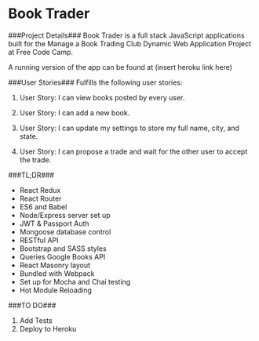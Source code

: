 # Book Trader

###Project Details###
Book Trader is a full stack JavaScript applications built for the Manage a Book Trading Club Dynamic Web Application Project at Free Code Camp.

A running version of the app can be found at (insert heroku link here)

###User Stories###
Fulfills the following user stories:

1. User Story: I can view books posted by every user.

2. User Story: I can add a new book.

3. User Story: I can update my settings to store my full name, city, and state.

4. User Story: I can propose a trade and wait for the other user to accept the trade.

###TL;DR###
- React Redux
- React Router
- ES6 and Babel
- Node/Express server set up
- JWT & Passport Auth
- Mongoose database control
- RESTful API
- Bootstrap and SASS styles
- Queries Google Books API
- React Masonry layout
- Bundled with Webpack
- Set up for Mocha and Chai testing
- Hot Module Reloading

###TO DO###
1. Add Tests
2. Deploy to Heroku
